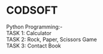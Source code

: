 # CODSOFT
Python Programming:-
<br>
TASK 1: Calculator
<br>
TASK 2: Rock, Paper, Scissors Game <br>
TASK 3: Contact Book
